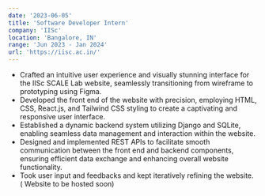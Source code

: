 ```yaml
---
date: '2023-06-05'
title: 'Software Developer Intern'
company: 'IISc'
location: 'Bangalore, IN'
range: 'Jun 2023 - Jan 2024'
url: 'https://iisc.ac.in/'
---
```


- Crafted an intuitive user experience and visually stunning interface for the IISc SCALE Lab website, seamlessly transitioning from wireframe to prototyping using Figma.
- Developed the front end of the website with precision, employing HTML, CSS, React.js, and Tailwind CSS styling to create a captivating and responsive user interface.
- Established a dynamic backend system utilizing Django and SQLite, enabling seamless data management and interaction within the website.
- Designed and implemented REST APIs to facilitate smooth communication between the front end and backend components, ensuring efficient data exchange and enhancing overall website functionality.
- Took user input and feedbacks and kept iteratively refining the website. ( Website to be hosted soon)
